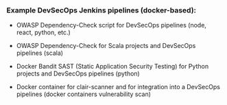 ### Example DevSecOps Jenkins pipelines (docker-based):

- OWASP Dependency-Check script for DevSecOps pipelines (node, react, python, etc.)

- OWASP Dependency-Check for Scala projects and DevSecOps pipelines (scala)

- Docker Bandit SAST (Static Application Security Testing) for Python projects and DevSecOps pipelines (python)

- Docker container for clair-scanner and for integration into a DevSecOps pipelines (docker containers vulnerability scan)
